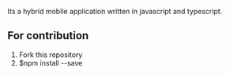 Its a hybrid mobile application written in javascript and typescript. 

## For contribution
 1. Fork this repository
 2. $npm install --save




